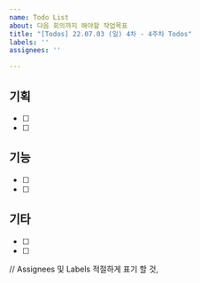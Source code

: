 ```yaml
---
name: Todo List
about: 다음 회의까지 해야할 작업목표
title: "[Todos] 22.07.03 (일) 4차 - 4주차 Todos"
labels: ''
assignees: ''

---
```


## 기획
- [ ]
- [ ]

## 기능
- [ ]
- [ ]

## 기타
- [ ]
- [ ]

// Assignees 및 Labels 적절하게 표기 할 것,

